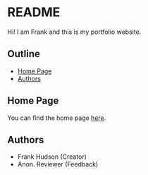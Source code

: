 # README

Hi! I am Frank and this is my portfolio website.

## Outline

- [Home Page](#home-page)
- [Authors](#authors)

## Home Page

You can find the home page [here](./index.html).

## Authors

- Frank Hudson (Creator)
- Anon. Reviewer (Feedback)
